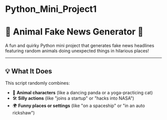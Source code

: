 # Python_Mini_Project1
# 🐾 Animal Fake News Generator 📰

A fun and quirky Python mini project that generates fake news headlines featuring random animals doing unexpected things in hilarious places!

---

## 💡 What It Does

This script randomly combines:
- 🐶 **Animal characters** (like a dancing panda or a yoga-practicing cat)
- 🛠️ **Silly actions** (like "joins a startup" or "hacks into NASA")
- 🌍 **Funny places or settings** (like "on a spaceship" or "in an auto rickshaw")
